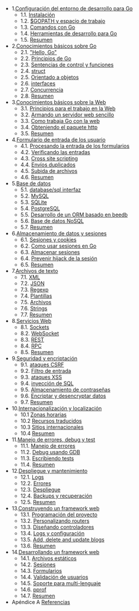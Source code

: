 ﻿- 1.[Configuración del entorno de desarrollo para Go](01.0.md)
	- 1.1. [Instalación](01.1.md)
	- 1.2. [$GOPATH y espacio de trabajo](01.2.md)
	- 1.3. [Comandos con Go](01.3.md)
	- 1.4. [Herramientas de desarrollo para Go](01.4.md)
	- 1.5. [Resumen](01.5.md)
- 2.[Conocimientos básicos sobre Go](02.0.md)
	- 2.1. ["Hello, Go"](02.1.md)
	- 2.2. [Principios de Go](02.2.md)
	- 2.3. [Sentencias de control y funciones](02.3.md)
	- 2.4. [struct](02.4.md)
	- 2.5. [Orientado a objetos](02.5.md)
	- 2.6. [interfaces](02.6.md)
	- 2.7. [Concurrencia](02.7.md)
	- 2.8. [Resumen](02.8.md)
- 3.[Conocimientos básicos sobre la Web](03.0.md)
	- 3.1. [Principios para el trabajo en la Web](03.1.md)
	- 3.2. [Armando un servidor web sencillo](03.2.md)
	- 3.3. [Como trabaja Go con la web](03.3.md)
	- 3.4. [Obteniendo el paquete http](03.4.md)
	- 3.5. [Resumen](03.5.md)
- 4.[Formulario de entrada de los usuario](04.0.md)
	- 4.1. [Procesando la entrada de los formularios](04.1.md)
	- 4.2. [Verificando las entradas](04.2.md)
	- 4.3. [Cross site scripting](04.3.md)
	- 4.4. [Envíos duplicados](04.4.md)
	- 4.5. [Subida de archivos](04.5.md)
	- 4.6. [Resumen](04.6.md)
- 5.[Base de datos](05.0.md)
	- 5.1. [database/sql interfaz](05.1.md)
	- 5.2. [MySQL](05.2.md)
	- 5.3. [SQLite](05.3.md)
	- 5.4. [PostgreSQL](05.4.md)
	- 5.5. [Desarrollo de un ORM basado en beedb](05.5.md)
	- 5.6. [Base de datos NoSQL](05.6.md)
	- 5.7. [Resumen](05.7.md)
- 6.[Almacenamiento de datos y sesiones](06.0.md)
	- 6.1. [Sesiones y cookies](06.1.md)
	- 6.2. [Como usar sesiones en Go](06.2.md)
	- 6.3. [Almacenar sesiones](06.3.md)
	- 6.4. [Prevenir hijack de la sesión](06.4.md)
	- 6.5. [Resumen](06.5.md)
- 7.[Archivos de texto](07.0.md)
	- 7.1. [XML](07.1.md)
	- 7.2. [JSON](07.2.md)
	- 7.3. [Regexp](07.3.md)
	- 7.4. [Plantillas](07.4.md)
	- 7.5. [Archivos](07.5.md)
	- 7.6. [Strings](07.6.md)
	- 7.7. [Resumen](07.7.md)
- 8.[Servicios Web](08.0.md)
	- 8.1. [Sockets](08.1.md)
	- 8.2. [WebSocket](08.2.md)
	- 8.3. [REST](08.3.md)
	- 8.4. [RPC](08.4.md)
	- 8.5. [Resumen](08.5.md)
- 9.[Seguridad y encriptación](09.0.md)
	- 9.1. [ataques CSRF](09.1.md)
	- 9.2. [Filtro de entrada](09.2.md)
	- 9.3. [ataques XSS](09.3.md)
	- 9.4. [inyección de SQL](09.4.md)
	- 9.5. [Almacenamiento de contraseñas](09.5.md)
	- 9.6. [Encriptar y desencryptar datos](09.6.md)
	- 9.7. [Resumen](09.7.md)
- 10.[Internacionalización y localización](10.0.md)
	- 10.1 [Zonas horarias](10.1.md)
	- 10.2 [Recursos traducidos](10.2.md)
	- 10.3 [Sitios internacionales](10.3.md)
	- 10.4 [Resumen](10.4.md)
- 11.[Manejo de errores, debug y test](11.0.md)
	- 11.1. [Manejo de errores](11.1.md)
	- 11.2. [Debug usando GDB](11.2.md)
	- 11.3. [Escribiendo tests](11.3.md)
	- 11.4. [Resumen](11.4.md)
- 12.[Despliegue y mantenimiento](12.0.md)
	- 12.1. [Logs](12.1.md)
	- 12.2. [Errores](12.2.md)
	- 12.3. [Despliegue](12.3.md)
	- 12.4. [Backups y recuperación](12.4.md)
	- 12.5. [Resumen](12.5.md)
- 13.[Construyendo un framework web](13.0.md)
	- 13.1. [Programación del proyecto](13.1.md)
	- 13.2. [Personalizando routers](13.2.md)
	- 13.3. [Diseñando controladores](13.3.md)
	- 13.4. [Logs y configuración](13.4.md)
	- 13.5. [Add, delete and update blogs](13.5.md)
	- 13.6. [Resumen](13.6.md)
- 14.[Desarrollando un framework web](14.0.md)
	- 14.1. [Archivos estáticos](14.1.md)
	- 14.2. [Sesiones](14.2.md)
	- 14.3. [Formularios](14.3.md)
	- 14.4. [Validación de usuarios](14.4.md)
	- 14.5. [Soporte para multi-lenguaje](14.5.md)
	- 14.6. [pprof](14.6.md)
	- 14.7. [Resumen](14.7.md)
- Apéndice A [Referencias](ref.md)
